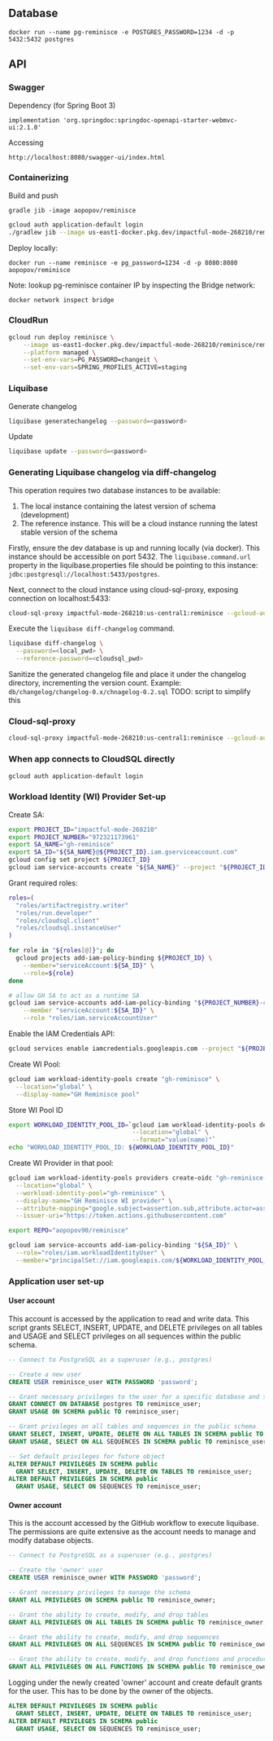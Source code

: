 ## Database
```
docker run --name pg-reminisce -e POSTGRES_PASSWORD=1234 -d -p 5432:5432 postgres
```

## API

### Swagger
Dependency (for Spring Boot 3)
```
implementation 'org.springdoc:springdoc-openapi-starter-webmvc-ui:2.1.0'
```

Accessing
```
http://localhost:8080/swagger-ui/index.html
```

### Containerizing

Build and push
```
gradle jib -image aopopov/reminisce
```

```bash
gcloud auth application-default login
./gradlew jib --image us-east1-docker.pkg.dev/impactful-mode-268210/reminisce/reminisce
```

Deploy locally:
```
docker run --name reminisce -e pg_password=1234 -d -p 8080:8080 aopopov/reminisce
```

Note: lookup pg-reminisce container IP by inspecting the Bridge network:
```agsl
docker network inspect bridge
```

### CloudRun

```bash
gcloud run deploy reminisce \
    --image us-east1-docker.pkg.dev/impactful-mode-268210/reminisce/reminisce \
    --platform managed \
    --set-env-vars=PG_PASSWORD=changeit \
    --set-env-vars=SPRING_PROFILES_ACTIVE=staging
```

### Liquibase

Generate changelog
```bash
liquibase generatechangelog --password=<password>
```

Update
```bash
liquibase update --password=<password>
```

### Generating Liquibase changelog via diff-changelog

This operation requires two database instances to be available:
1. The local instance containing the latest version of schema (development)
2. The reference instance. This will be a cloud instance running the latest stable version of the schema

Firstly, ensure the dev database is up and running locally (via docker). This instance should be accessible on port 5432.
The `liquibase.command.url` property in the liquibase.properties file should be pointing to this instance: `jdbc:postgresql://localhost:5433/postgres`.

Next, connect to the cloud instance using cloud-sql-proxy, exposing connection on localhost:5433:
```bash
cloud-sql-proxy impactful-mode-268210:us-central1:reminisce --gcloud-auth --port 5433
```

Execute the `liquibase diff-changelog` command.
```bash
liquibase diff-changelog \
  --password=<local_pwd> \
  --reference-password=<cloudsql_pwd>
```

Sanitize the generated changelog file and place it under the changelog directory, incrementing the version count. Example:
`db/changelog/changelog-0.x/chnagelog-0.2.sql`
TODO: script to simplify this

### Cloud-sql-proxy
```bash
cloud-sql-proxy impactful-mode-268210:us-central1:reminisce --gcloud-auth --port 5433
```

### When app connects to CloudSQL directly

```bash
gcloud auth application-default login
```

### Workload Identity (WI) Provider Set-up

Create SA:
```bash
export PROJECT_ID="impactful-mode-268210"
export PROJECT_NUMBER="972321173961"
export SA_NAME="gh-reminisce"
export SA_ID="${SA_NAME}@${PROJECT_ID}.iam.gserviceaccount.com"
gcloud config set project ${PROJECT_ID}
gcloud iam service-accounts create "${SA_NAME}" --project "${PROJECT_ID}"
```

Grant required roles:
```bash
roles=(
  "roles/artifactregistry.writer"
  "roles/run.developer"
  "roles/cloudsql.client"
  "roles/cloudsql.instanceUser"
)

for role in "${roles[@]}"; do
  gcloud projects add-iam-policy-binding ${PROJECT_ID} \
    --member="serviceAccount:${SA_ID}" \
    --role=${role}
done 

# allow GH SA to act as a runtime SA
gcloud iam service-accounts add-iam-policy-binding "${PROJECT_NUMBER}-compute@developer.gserviceaccount.com" \
    --member "serviceAccount:${SA_ID}" \
    --role "roles/iam.serviceAccountUser"
```

Enable the IAM Credentials API:
```bash
gcloud services enable iamcredentials.googleapis.com --project "${PROJECT_ID}"
```

Create WI Pool:
```bash
gcloud iam workload-identity-pools create "gh-reminisce" \
  --location="global" \
  --display-name="GH Reminisce pool"
```

Store WI Pool ID
```bash
export WORKLOAD_IDENTITY_POOL_ID=`gcloud iam workload-identity-pools describe "gh-reminisce" \
                                  --location="global" \
                                  --format="value(name)"`
echo "WORKLOAD_IDENTITY_POOL_ID: ${WORKLOAD_IDENTITY_POOL_ID}"
```

Create WI Provider in that pool:
```bash
gcloud iam workload-identity-pools providers create-oidc "gh-reminisce-provider" \
  --location="global" \
  --workload-identity-pool="gh-reminisce" \
  --display-name="GH Reminisce WI provider" \
  --attribute-mapping="google.subject=assertion.sub,attribute.actor=assertion.actor,attribute.repository=assertion.repository" \
  --issuer-uri="https://token.actions.githubusercontent.com"
```

```bash
export REPO="aopopov90/reminisce"

gcloud iam service-accounts add-iam-policy-binding "${SA_ID}" \
  --role="roles/iam.workloadIdentityUser" \
  --member="principalSet://iam.googleapis.com/${WORKLOAD_IDENTITY_POOL_ID}/attribute.repository/${REPO}"
```

### Application user set-up

#### User account

This account is accessed by the application to read and write data.
This script grants SELECT, INSERT, UPDATE, and DELETE privileges on all tables and USAGE and SELECT privileges on all sequences within the public schema.
```sql
-- Connect to PostgreSQL as a superuser (e.g., postgres)

-- Create a new user
CREATE USER reminisce_user WITH PASSWORD 'password';

-- Grant necessary privileges to the user for a specific database and schema
GRANT CONNECT ON DATABASE postgres TO reminisce_user;
GRANT USAGE ON SCHEMA public TO reminisce_user;

-- Grant privileges on all tables and sequences in the public schema
GRANT SELECT, INSERT, UPDATE, DELETE ON ALL TABLES IN SCHEMA public TO reminisce_user;
GRANT USAGE, SELECT ON ALL SEQUENCES IN SCHEMA public TO reminisce_user;

-- Set default privileges for future object
ALTER DEFAULT PRIVILEGES IN SCHEMA public
  GRANT SELECT, INSERT, UPDATE, DELETE ON TABLES TO reminisce_user;
ALTER DEFAULT PRIVILEGES IN SCHEMA public
  GRANT USAGE, SELECT ON SEQUENCES TO reminisce_user;
```

#### Owner account

This is the account accessed by the GitHub workflow to execute liquibase.
The permissions are quite extensive as the account needs to manage and modify database objects.
```sql
-- Connect to PostgreSQL as a superuser (e.g., postgres)

-- Create the 'owner' user
CREATE USER reminisce_owner WITH PASSWORD 'password';

-- Grant necessary privileges to manage the schema
GRANT ALL PRIVILEGES ON SCHEMA public TO reminisce_owner;

-- Grant the ability to create, modify, and drop tables
GRANT ALL PRIVILEGES ON ALL TABLES IN SCHEMA public TO reminisce_owner;

-- Grant the ability to create, modify, and drop sequences
GRANT ALL PRIVILEGES ON ALL SEQUENCES IN SCHEMA public TO reminisce_owner;

-- Grant the ability to create, modify, and drop functions and procedures
GRANT ALL PRIVILEGES ON ALL FUNCTIONS IN SCHEMA public TO reminisce_owner;
```

Logging under the newly created 'owner' account and create default grants for the user.
This has to be done by the owner of the objects.
```sql
ALTER DEFAULT PRIVILEGES IN SCHEMA public
  GRANT SELECT, INSERT, UPDATE, DELETE ON TABLES TO reminisce_user;
ALTER DEFAULT PRIVILEGES IN SCHEMA public
  GRANT USAGE, SELECT ON SEQUENCES TO reminisce_user;
```